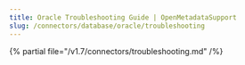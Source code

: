```yaml
---
title: Oracle Troubleshooting Guide | OpenMetadataSupport
slug: /connectors/database/oracle/troubleshooting
---
```


{% partial file="/v1.7/connectors/troubleshooting.md" /%}
